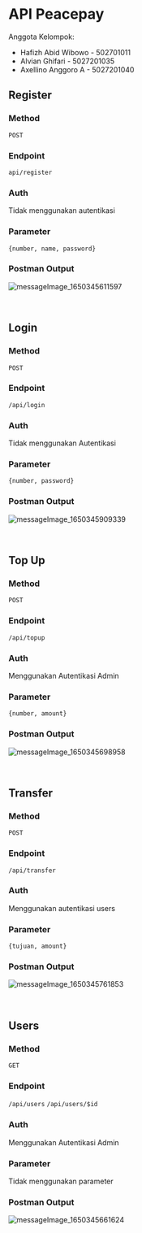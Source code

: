  # API Peacepay
Anggota Kelompok:
- Hafizh Abid Wibowo - 502701011
- Alvian Ghifari - 5027201035
- Axellino Anggoro A - 5027201040

## Register

### Method
`POST`

### Endpoint
`api/register`

### Auth
Tidak menggunakan autentikasi

### Parameter
`{number, name, password}`

### Postman Output
![messageImage_1650345611597](https://user-images.githubusercontent.com/83297238/163925372-d9057f81-6b41-4dc7-9a31-c82739af40b4.jpeg)

<br>

## Login

### Method
`POST`

### Endpoint
`/api/login`

### Auth
Tidak menggunakan Autentikasi

### Parameter
`{number, password}`

### Postman Output
![messageImage_1650345909339](https://user-images.githubusercontent.com/83297238/163925895-b4884839-6f26-44c0-8b60-e2880770cf22.jpg)

<br>

## Top Up

### Method
`POST`

### Endpoint
`/api/topup`

### Auth
Menggunakan Autentikasi Admin

### Parameter
`{number, amount}`

### Postman Output
![messageImage_1650345698958](https://user-images.githubusercontent.com/83297238/163925579-206aae7a-3e0f-4604-ad47-c5dce389abfb.jpeg)

<br>

## Transfer

### Method
`POST`

### Endpoint
`/api/transfer`

### Auth
Menggunakan autentikasi users

### Parameter
`{tujuan, amount}`

### Postman Output
![messageImage_1650345761853](https://user-images.githubusercontent.com/83297238/163925746-f2e94116-aae1-43cc-b888-a9193774458d.jpeg)

<br>

## Users

### Method
`GET`

### Endpoint
`/api/users`
`/api/users/$id`

### Auth
Menggunakan Autentikasi Admin

### Parameter
Tidak menggunakan parameter

### Postman Output 
![messageImage_1650345661624](https://user-images.githubusercontent.com/83297238/163925481-b7942eb8-dec2-4a92-bf0e-8503638dea6e.jpeg)